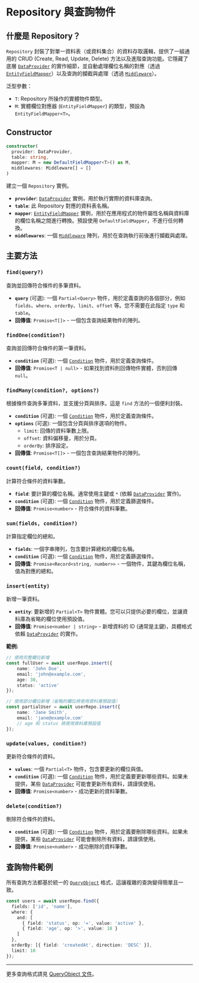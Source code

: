 # Repository 與查詢物件

## 什麼是 Repository？

`Repository` 封裝了對單一資料表（或資料集合）的資料存取邏輯，提供了一組通用的 CRUD (Create, Read, Update, Delete) 方法以及進階查詢功能。它隱藏了底層 [`DataProvider`](./data-provider.md) 的實作細節，並自動處理欄位名稱的對應（透過 [`EntityFieldMapper`](./entity-field-mapper.md)）以及查詢的攔截與處理（透過 [`Middleware`](./middleware.md)）。

泛型參數：
- `T`: Repository 所操作的實體物件類型。
- `M`: 實體欄位對應器 (`EntityFieldMapper`) 的類型，預設為 `EntityFieldMapper<T>`。

## Constructor

```typescript
constructor(
  provider: DataProvider,
  table: string,
  mapper: M = new DefaultFieldMapper<T>() as M,
  middlewares: Middleware[] = []
)
```
建立一個 `Repository` 實例。

- **`provider`**: [`DataProvider`](./data-provider.md) 實例，用於執行實際的資料庫查詢。
- **`table`**: 此 Repository 對應的資料表名稱。
- **`mapper`**: [`EntityFieldMapper`](./entity-field-mapper.md) 實例，用於在應用程式的物件屬性名稱與資料庫的欄位名稱之間進行轉換。預設使用 `DefaultFieldMapper`，不進行任何轉換。
- **`middlewares`**: 一個 [`Middleware`](./middleware.md) 陣列，用於在查詢執行前後進行攔截與處理。

## 主要方法

### `find(query?)`
查詢並回傳符合條件的多筆資料。

- **`query`** (可選): 一個 `Partial<Query>` 物件，用於定義查詢的各個部分，例如 `fields`、`where`、`orderBy`、`limit`、`offset` 等。您不需要在此指定 `type` 和 `table`。
- **回傳值**: `Promise<T[]>` - 一個包含查詢結果物件的陣列。

### `findOne(condition?)`
查詢並回傳符合條件的第一筆資料。

- **`condition`** (可選): 一個 [`Condition`](./query-object.md#condition-條件詳解) 物件，用於定義查詢條件。
- **回傳值**: `Promise<T | null>` - 如果找到資料則回傳物件實體，否則回傳 `null`。

### `findMany(condition?, options?)`
根據條件查詢多筆資料，並支援分頁與排序。這是 `find` 方法的一個便利封裝。

- **`condition`** (可選): 一個 [`Condition`](./query-object.md#condition-條件詳解) 物件，用於定義查詢條件。
- **`options`** (可選): 一個包含分頁與排序選項的物件。
    - `limit`: 回傳的資料筆數上限。
    - `offset`: 資料偏移量，用於分頁。
    - `orderBy`: 排序設定。
- **回傳值**: `Promise<T[]>` - 一個包含查詢結果物件的陣列。

### `count(field, condition?)`
計算符合條件的資料筆數。

- **`field`**: 要計算的欄位名稱。通常使用主鍵或 `*` (依賴 [`DataProvider`](./data-provider.md) 實作)。
- **`condition`** (可選): 一個 [`Condition`](./query-object.md#condition-條件詳解) 物件，用於定義篩選條件。
- **回傳值**: `Promise<number>` - 符合條件的資料筆數。

### `sum(fields, condition?)`
計算指定欄位的總和。

- **`fields`**: 一個字串陣列，包含要計算總和的欄位名稱。
- **`condition`** (可選): 一個 [`Condition`](./query-object.md#condition-條件詳解) 物件，用於定義篩選條件。
- **回傳值**: `Promise<Record<string, number>>` - 一個物件，其鍵為欄位名稱，值為對應的總和。

### `insert(entity)`
新增一筆資料。

- **`entity`**: 要新增的 `Partial<T>` 物件實體。您可以只提供必要的欄位，並讓資料庫為省略的欄位使用預設值。
- **回傳值**: `Promise<number | string>` - 新增資料的 ID (通常是主鍵)，具體格式依賴 [`DataProvider`](./data-provider.md) 的實作。

**範例:**
```typescript
// 使用完整欄位新增
const fullUser = await userRepo.insert({
    name: 'John Doe',
    email: 'john@example.com',
    age: 30,
    status: 'active'
});

// 使用部分欄位新增（省略的欄位將使用資料庫預設值）
const partialUser = await userRepo.insert({
    name: 'Jane Smith',
    email: 'jane@example.com'
    // age 和 status 將使用資料庫預設值
});
```

### `update(values, condition?)`
更新符合條件的資料。

- **`values`**: 一個 `Partial<T>` 物件，包含要更新的欄位與值。
- **`condition`** (可選): 一個 [`Condition`](./query-object.md#condition-條件詳解) 物件，用於定義要更新哪些資料。如果未提供，某些 [`DataProvider`](./data-provider.md) 可能會更新所有資料，請謹慎使用。
- **回傳值**: `Promise<number>` - 成功更新的資料筆數。

### `delete(condition?)`
刪除符合條件的資料。

- **`condition`** (可選): 一個 [`Condition`](./query-object.md#condition-條件詳解) 物件，用於定義要刪除哪些資料。如果未提供，某些 [`DataProvider`](./data-provider.md) 可能會刪除所有資料，請謹慎使用。
- **回傳值**: `Promise<number>` - 成功刪除的資料筆數。

## 查詢物件範例

所有查詢方法都基於統一的 [`QueryObject`](./query-object.md) 格式，這讓複雜的查詢變得簡單且一致。

```typescript
const users = await userRepo.find({
  fields: ['id', 'name'],
  where: {
    and: [
      { field: 'status', op: '=', value: 'active' },
      { field: 'age', op: '>', value: 18 }
    ]
  },
  orderBy: [{ field: 'createdAt', direction: 'DESC' }],
  limit: 10
});
```

---

更多查詢格式請見 [QueryObject 文件](./query-object.md)。
